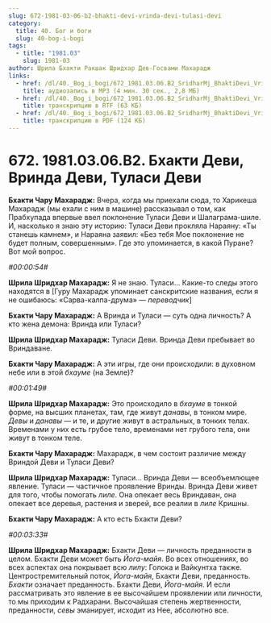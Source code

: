 ```yaml
---
slug: 672-1981-03-06-b2-bhakti-devi-vrinda-devi-tulasi-devi
category:
  title: 40. Бог и боги
  slug: 40-bog-i-bogi
tags:
  - title: "1981.03"
    slug: 1981-03
author: Шрила Бхакти Ракшак Шридхар Дев-Госвами Махарадж
links:
  - href: /dl/40._Bog_i_bogi/672_1981.03.06.B2_SridharMj_BhaktiDevi_VrindaDevi_TulasiDevi.mp3
    title: аудиозапись в MP3 (4 мин. 30 сек., 2,8 МБ)
  - href: /dl/40._Bog_i_bogi/672_1981.03.06.B2_SridharMj_BhaktiDevi_VrindaDevi_TulasiDevi.rtf
    title: транскрипцию в RTF (63 КБ)
  - href: /dl/40._Bog_i_bogi/672_1981.03.06.B2_SridharMj_BhaktiDevi_VrindaDevi_TulasiDevi.pdf
    title: транскрипцию в PDF (124 КБ)
---
```


# 672. 1981.03.06.B2. Бхакти Деви, Вринда Деви, Туласи Деви

**Бхакти Чару Махарадж:** Вчера, когда мы приехали сюда, то Харикеша Махарадж (мы ехали с ним в машине) рассказывал о том, как Прабхупада впервые ввел поклонение Туласи Деви и Шалаграма-шиле. И, насколько я знаю эту историю: Туласи Деви прокляла Нараяну: «Ты станешь камнем», и Нараяна заявил: «Без тебя Мое поклонение не будет полным, совершенным». Где это упоминается, в какой Пуране? Вот мой вопрос.

*#00:00:54#*

**Шрила Шридхар Махарадж:** Я не знаю. Туласи… Какие-то следы этого находятся в [Гуру Махарадж упоминает санскритские названия, если я не ошибаюсь: «Сарва-калпа-друма» — *переводчик*]

**Бхакти Чару Махарадж:** А Вринда и Туласи — суть одна личность? А кто жена демона: Вринда или Туласи?

**Шрила Шридхар Махарадж:** Туласи Деви. Вринда Деви пребывает во Вриндаване.

**Бхакти Чару Махарадж:** А эти игры, где они происходили: в духовном небе или в этой *бхауме* (на Земле)?

*#00:01:49#*

**Шрила Шридхар Махарадж:** Это происходило в *бхауме* в тонкой форме, на высших планетах, там, где живут *данавы*, в тонком мире. *Девы* и *данавы* — и те, и другие живут в астральных, в тонких телах. Временами у них есть грубое тело, временами нет грубого тела, они живут в тонком теле.

**Бхакти Чару Махарадж:** Махарадж, в чем состоит различие между Вриндой Деви и Туласи Деви?

**Шрила Шридхар Махарадж:** Туласи… Вринда Деви — всеобъемлющее явление. Туласи — частичное проявление Вринды. Вринда Деви живет для того, чтобы помогать *лиле*. Она опекает весь Вриндаван, она опекает все деревья, растения и зверей, все реалии в *лиле* Кришны.

**Бхакти Чару Махарадж:** А кто есть Бхакти Деви?

*#00:03:33#*

**Шрила Шридхар Махарадж:** Бхакти Деви — личность преданности в целом. Бхакти Деви может быть *Йога-майя*. Во всех отношениях, во всех аспектах она покрывает всю *лилу*: Голока и Вайкунтха также. Центростремительный поток, *Йога-майя*, Бхакти Деви, преданность. *Бхакти* означает преданность. Бхакти Деви, *Йога-майя*. И если рассматривать это явление в ее высочайшем проявлении или личности, то мы приходим к Радхарани. Высочайшая степень жертвенности, преданности, *севы* эманирует, исходит из Нее, абсолютно все.

